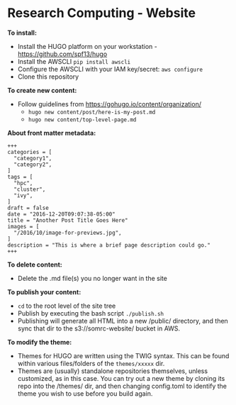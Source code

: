 # Research Computing - Website

**To install:**
* Install the HUGO platform on your workstation - https://github.com/spf13/hugo
* Install the AWSCLI `pip install awscli`
* Configure the AWSCLI with your IAM key/secret: `aws configure`
* Clone this repository

**To create new content:**
* Follow guidelines from https://gohugo.io/content/organization/
  * `hugo new content/post/here-is-my-post.md`
  * `hugo new content/top-level-page.md`

**About front matter metadata:**

    +++
    categories = [
      "category1",
      "category2",
    ]
    tags = [
      "hpc",
      "cluster",
      "ivy",
    ]
    draft = false
    date = "2016-12-20T09:07:38-05:00"
    title = "Another Post Title Goes Here"
    images = [
      "/2016/10/image-for-previews.jpg",
    ]
    description = "This is where a brief page description could go."
    +++


**To delete content:**
* Delete the .md file(s) you no longer want in the site
  
**To publish your content:**
* `cd` to the root level of the site tree
* Publish by executing the bash script `./publish.sh`
* Publishing will generate all HTML into a new /public/ directory, and then sync that dir to the s3://somrc-website/ bucket in AWS.

**To modify the theme:**
* Themes for HUGO are written using the TWIG syntax. This can be found within various files/folders of the `themes/xxxxx` dir.
* Themes are (usually) standalone repositories themselves, unless customized, as in this case. You can try out a new theme by cloning its repo into the /themes/ dir, and then changing config.toml to identify the theme you wish to use before you build again.
